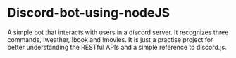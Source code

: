 # Discord-bot-using-nodeJS
A simple bot that interacts with users in a discord server. It recognizes three commands, !weather, !book and !movies. It is just a practise project for better understanding the RESTful APIs and a simple reference to discord.js.
